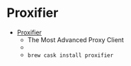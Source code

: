 # Proxifier
- [Proxifier](https://www.proxifier.com/mac/)
  -  The Most Advanced Proxy Client
  - 
  - `brew cask install proxifier`
